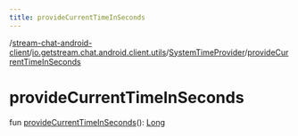 ```yaml
---
title: provideCurrentTimeInSeconds
---
```

/[stream-chat-android-client](../../index.md)/[io.getstream.chat.android.client.utils](../index.md)/[SystemTimeProvider](index.md)/[provideCurrentTimeInSeconds](provideCurrentTimeInSeconds.md)  
  
  
  
# provideCurrentTimeInSeconds  
fun [provideCurrentTimeInSeconds](provideCurrentTimeInSeconds.md)(): [Long](https://kotlinlang.org/api/latest/jvm/stdlib/kotlin/-long/index.html)

